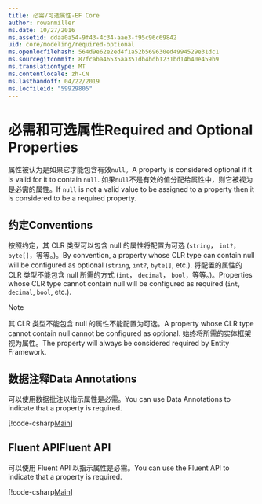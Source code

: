 ```yaml
---
title: 必需/可选属性-EF Core
author: rowanmiller
ms.date: 10/27/2016
ms.assetid: ddaa0a54-9f43-4c34-aae3-f95c96c69842
uid: core/modeling/required-optional
ms.openlocfilehash: 564d9e62e2ed4f1a52b569630ed4994529e31dc1
ms.sourcegitcommit: 87fcaba46535aa351db4bdb1231bd14b40e459b9
ms.translationtype: MT
ms.contentlocale: zh-CN
ms.lasthandoff: 04/22/2019
ms.locfileid: "59929805"
---
```

# <a name="required-and-optional-properties"></a><span data-ttu-id="9dcb6-102">必需和可选属性</span><span class="sxs-lookup"><span data-stu-id="9dcb6-102">Required and Optional Properties</span></span>

<span data-ttu-id="9dcb6-103">属性被认为是如果它才能包含有效`null`。</span><span class="sxs-lookup"><span data-stu-id="9dcb6-103">A property is considered optional if it is valid for it to contain `null`.</span></span> <span data-ttu-id="9dcb6-104">如果`null`不是有效的值分配给属性中，则它被视为是必需的属性。</span><span class="sxs-lookup"><span data-stu-id="9dcb6-104">If `null` is not a valid value to be assigned to a property then it is considered to be a required property.</span></span>

## <a name="conventions"></a><span data-ttu-id="9dcb6-105">约定</span><span class="sxs-lookup"><span data-stu-id="9dcb6-105">Conventions</span></span>

<span data-ttu-id="9dcb6-106">按照约定，其 CLR 类型可以包含 null 的属性将配置为可选 (`string`， `int?`， `byte[]`，等等。)。</span><span class="sxs-lookup"><span data-stu-id="9dcb6-106">By convention, a property whose CLR type can contain null will be configured as optional (`string`, `int?`, `byte[]`, etc.).</span></span> <span data-ttu-id="9dcb6-107">将配置的属性的 CLR 类型不能包含 null 所需的方式 (`int`， `decimal`， `bool`，等等。)。</span><span class="sxs-lookup"><span data-stu-id="9dcb6-107">Properties whose CLR type cannot contain null will be configured as required (`int`, `decimal`, `bool`, etc.).</span></span>

> [!NOTE]  
> <span data-ttu-id="9dcb6-108">其 CLR 类型不能包含 null 的属性不能配置为可选。</span><span class="sxs-lookup"><span data-stu-id="9dcb6-108">A property whose CLR type cannot contain null cannot be configured as optional.</span></span> <span data-ttu-id="9dcb6-109">始终将所需的实体框架视为属性。</span><span class="sxs-lookup"><span data-stu-id="9dcb6-109">The property will always be considered required by Entity Framework.</span></span>

## <a name="data-annotations"></a><span data-ttu-id="9dcb6-110">数据注释</span><span class="sxs-lookup"><span data-stu-id="9dcb6-110">Data Annotations</span></span>

<span data-ttu-id="9dcb6-111">可以使用数据批注以指示属性是必需。</span><span class="sxs-lookup"><span data-stu-id="9dcb6-111">You can use Data Annotations to indicate that a property is required.</span></span>

[!code-csharp[Main](../../../samples/core/Modeling/DataAnnotations/Samples/Required.cs?highlight=14)]

## <a name="fluent-api"></a><span data-ttu-id="9dcb6-112">Fluent API</span><span class="sxs-lookup"><span data-stu-id="9dcb6-112">Fluent API</span></span>

<span data-ttu-id="9dcb6-113">可以使用 Fluent API 以指示属性是必需。</span><span class="sxs-lookup"><span data-stu-id="9dcb6-113">You can use the Fluent API to indicate that a property is required.</span></span>

[!code-csharp[Main](../../../samples/core/Modeling/FluentAPI/Samples/Required.cs?highlight=11-13)]

